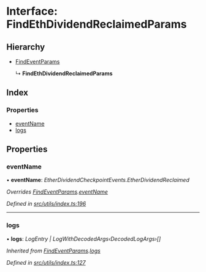 # Interface: FindEthDividendReclaimedParams

## Hierarchy

* [FindEventParams](_utils_index_.findeventparams.md)

  ↳ **FindEthDividendReclaimedParams**

## Index

### Properties

* [eventName](_utils_index_.findethdividendreclaimedparams.md#eventname)
* [logs](_utils_index_.findethdividendreclaimedparams.md#logs)

## Properties

###  eventName

• **eventName**: *EtherDividendCheckpointEvents.EtherDividendReclaimed*

*Overrides [FindEventParams](_utils_index_.findeventparams.md).[eventName](_utils_index_.findeventparams.md#eventname)*

*Defined in [src/utils/index.ts:196](https://github.com/PolymathNetwork/polymath-sdk/blob/e8bbc1e/src/utils/index.ts#L196)*

___

###  logs

• **logs**: *LogEntry | LogWithDecodedArgs‹DecodedLogArgs›[]*

*Inherited from [FindEventParams](_utils_index_.findeventparams.md).[logs](_utils_index_.findeventparams.md#logs)*

*Defined in [src/utils/index.ts:127](https://github.com/PolymathNetwork/polymath-sdk/blob/e8bbc1e/src/utils/index.ts#L127)*
